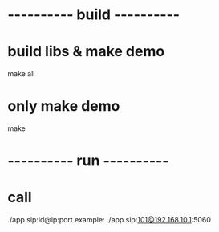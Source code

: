 
# ---------- build ----------

# build libs & make demo
make all

# only make demo
make

# ---------- run ----------

# call
./app sip:id@ip:port
example:
    ./app sip:101@192.168.10.1:5060
